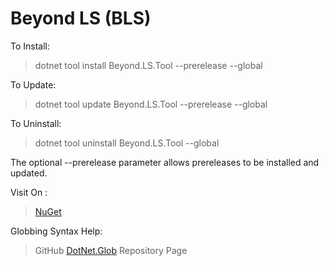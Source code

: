 # Beyond LS (BLS)

To Install:
> dotnet tool install Beyond.LS.Tool --prerelease --global

To Update:
> dotnet tool update Beyond.LS.Tool --prerelease --global

To Uninstall:
> dotnet tool uninstall Beyond.LS.Tool --global

The optional --prerelease parameter allows prereleases to be installed and updated.

Visit On :
> [NuGet](https://www.nuget.org/packages/Beyond.LS.Tool)

Globbing Syntax Help:
> GitHub [DotNet.Glob](https://github.com/dazinator/DotNet.Glob) Repository Page
